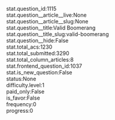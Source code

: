 stat.question_id:1115  
stat.question__article__live:None  
stat.question__article__slug:None  
stat.question__title:Valid Boomerang  
stat.question__title_slug:valid-boomerang  
stat.question__hide:False  
stat.total_acs:1230  
stat.total_submitted:3290  
stat.total_column_articles:8  
stat.frontend_question_id:1037  
stat.is_new_question:False  
status:None  
difficulty.level:1  
paid_only:False  
is_favor:False  
frequency:0  
progress:0  
